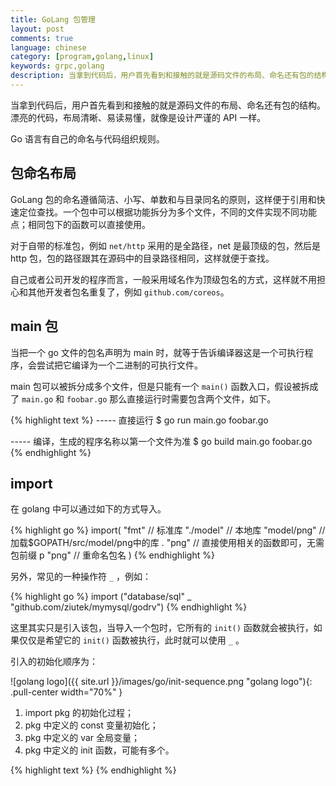 ```yaml
---
title: GoLang 包管理
layout: post
comments: true
language: chinese
category: [program,golang,linux]
keywords: grpc,golang
description: 当拿到代码后，用户首先看到和接触的就是源码文件的布局、命名还有包的结构。漂亮的代码，布局清晰、易读易懂，就像是设计严谨的 API 一样。Go 语言有自己的命名与代码组织规则。
---
```


当拿到代码后，用户首先看到和接触的就是源码文件的布局、命名还有包的结构。漂亮的代码，布局清晰、易读易懂，就像是设计严谨的 API 一样。

Go 语言有自己的命名与代码组织规则。

<!-- more -->

## 包命名布局

GoLang 包的命名遵循简洁、小写、单数和与目录同名的原则，这样便于引用和快速定位查找。一个包中可以根据功能拆分为多个文件，不同的文件实现不同功能点；相同包下的函数可以直接使用。

对于自带的标准包，例如 `net/http` 采用的是全路径，net 是最顶级的包，然后是 http 包，包的路径跟其在源码中的目录路径相同，这样就便于查找。

自己或者公司开发的程序而言，一般采用域名作为顶级包名的方式，这样就不用担心和其他开发者包名重复了，例如 `github.com/coreos`。

## main 包

当把一个 go 文件的包名声明为 main 时，就等于告诉编译器这是一个可执行程序，会尝试把它编译为一个二进制的可执行文件。

main 包可以被拆分成多个文件，但是只能有一个 `main()` 函数入口，假设被拆成了 `main.go` 和 `foobar.go` 那么直接运行时需要包含两个文件，如下。

{% highlight text %}
----- 直接运行
$ go run main.go foobar.go

----- 编译，生成的程序名称以第一个文件为准
$ go build main.go foobar.go
{% endhighlight %}

## import

在 golang 中可以通过如下的方式导入。

{% highlight go %}
import(
	"fmt"       // 标准库
	"./model"   // 本地库
	"model/png" // 加载$GOPATH/src/model/png中的库
	. "png"     // 直接使用相关的函数即可，无需包前缀
	p "png"     // 重命名包名
)
{% endhighlight %}

另外，常见的一种操作符 `_` ，例如：

{% highlight go %}
import ("database/sql" _ "github.com/ziutek/mymysql/godrv")
{% endhighlight %}

这里其实只是引入该包，当导入一个包时，它所有的 `init()` 函数就会被执行，如果仅仅是希望它的 `init()` 函数被执行，此时就可以使用 `_` 。

引入的初始化顺序为：

![golang logo]({{ site.url }}/images/go/init-sequence.png "golang logo"){: .pull-center width="70%" }

1. import pkg 的初始化过程；
2. pkg 中定义的 const 变量初始化；
3. pkg 中定义的 var 全局变量；
4. pkg 中定义的 init 函数，可能有多个。


{% highlight text %}
{% endhighlight %}
